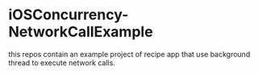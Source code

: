 # iOSConcurrency-NetworkCallExample
this repos contain an example project of recipe app that use background thread to execute network calls.

